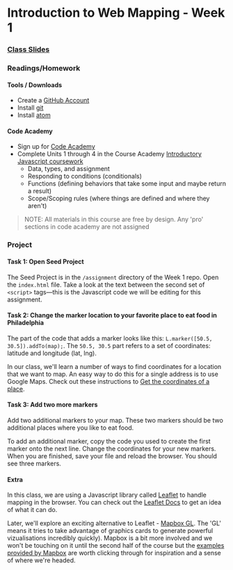 # Introduction to Web Mapping - Week 1


### [Class Slides](https://docs.google.com/presentation/d/1nBZrNHXYB_SzEhYhF1_CrnQo1InH6sDGTCtqvS4ctZA/edit#slide=id.g4c98b26ad7_0_33)

### Readings/Homework

#### Tools / Downloads

* Create a [GitHub Account](github.com)
* Install [git](https://git-scm.com/downloads)
* Install [atom](https://atom.io/)

#### Code Academy

* Sign up for [Code Academy](https://www.codecademy.com/)
* Complete Units 1 through 4 in the Course Academy
[Introductory Javascript coursework](https://www.codecademy.com/learn/introduction-to-javascript)
  - Data, types, and assignment
  - Responding to conditions (conditionals)
  - Functions (defining behaviors that take some input and maybe return a result)
  - Scope/Scoping rules (where things are defined and where they aren't)

> NOTE: All materials in this course are free by design. Any 'pro' sections
> in code academy are not assigned


### Project


#### Task 1: Open Seed Project

The Seed Project is in the `/assignment` directory of the Week 1 repo. Open the `index.html` file.
Take a look at the text between the second set of `<script>` tags—this is the Javascript code we
will be editing for this assignment.


#### Task 2: Change the marker location to your favorite place to eat food in Philadelphia

The part of the code that adds a marker looks like this: `L.marker([50.5, 30.5]).addTo(map);`.
The `50.5, 30.5` part refers to a set of coordinates: latitude and longitude (lat, lng).

In our class, we'll learn a number of ways to find coordinates for a location that we want to map.
An easy way to do this for a single address is to use Google Maps. Check out these instructions
to [Get the coordinates of a place](https://support.google.com/maps/answer/18539?hl=en).


#### Task 3: Add two more markers

Add two additional markers to your map. These two markers should be two additional places where
you like to eat food.

To add an additional marker, copy the code you used to create the first marker onto the next
line. Change the coordinates for your new markers. When you are finished, save your file and
reload the browser. You should see three markers.


#### Extra

In this class, we are using a Javascript library called [Leaflet](http://leafletjs.com/) to handle
mapping in the browser. You can check out the [Leaflet Docs](http://leafletjs.com/reference.html)
to get an idea of what it can do.

Later, we'll explore an exciting alternative to Leaflet -
[Mapbox GL](https://www.mapbox.com/mapbox-gl-js/api/). The 'GL' means it tries to take advantage
of graphics cards to generate powerful vizualisations incredibly quickly). Mapbox is a bit
more involved and we won't be touching on it until the second half of the course but the
[examples provided by Mapbox](https://www.mapbox.com/mapbox-gl-js/example/simple-map/) are
worth clicking through for inspiration and a sense of where we're headed.
